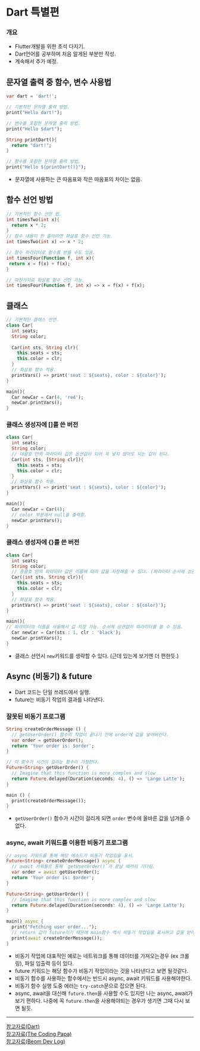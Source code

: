 # Dart 특별편
### 개요
- Flutter개발을 위한 초석 다지기.
- Dart언어를 공부하며 처음 알게된 부분만 작성.
- 계속해서 추가 예정.

## 문자열 출력 중 함수, 변수 사용법
```dart
var dart = 'dart!';

// 기본적인 문자열 출력 방법.
print("Hello dart!");

// 변수를 포함한 문자열 출력 방법.
print("Hello $dart");

String printDart(){
  return "dart!";
}

// 함수를 포함한 문자열 출력 방법.
print("Hello ${printDart()}");
```
- 문자열에 사용하는 큰 따옴표와 작은 따옴표의 차이는 없음.

## 함수 선언 방법
```dart
// 기본적인 함수 선언 법.
int timesTwo(int x){
  return x * 2;
}
// 함수 내용이 한 줄이라면 화살표 함수 선언 가능.
int timesTwo(int x) => x * 2;

// 함수 파라미터로 함수를 받을 수도 있음.
int timesFour(Function f, int x){
 return x = f(x) + f(x);
}

// 마찬가지로 화살표 함수 선언 가능.
int timesFour(Function f, int x) => x = f(x) + f(x);
```

## 클래스
```dart
// 기본적인 클래스 선언.
class Car{
  int seats;
  String color;
  
  Car(int sts, String clr){
    this.seats = sts;
    this.color = clr;
  }
  // 화살표 함수 적용.
  printVars() => print('seat : ${seats}, color : ${color}');
}

main(){
  Car newCar = Car(4, 'red');
  newCar.printVars();
}
```
### 클래스 생성자에 []를 쓴 버전
```dart
class Car{
  int seats;
  String color;
  // 대괄호 안의 파라미터 값은 옵션값이 되어 꼭 넣지 않아도 되는 값이 된다.
  Car(int sts, [String clr]){
    this.seats = sts;
    this.color = clr;
  }
  // 화살표 함수 적용.
  printVars() => print('seat : ${seats}, color : ${color}');
}

main(){
  Car newCar = Car(4);
  // color 부분에서 null을 출력함.
  newCar.printVars();
}
```
### 클래스 생성자에 {}를 쓴 버전
```dart
class Car{
  int seats;
  String color;
  // 중괄호 안의 파라미터 값은 이름에 따라 값을 지정해줄 수 있다. (파라미터 순서에 상관없이 초기화 가능.)
  Car({int sts, String clr}){
    this.seats = sts;
    this.color = clr;
  }
  // 화살표 함수 적용.
  printVars() => print('seat : ${seats}, color : ${color}');
}

main(){
// 파라미터의 이름을 사용해서 값 지정 가능. 순서에 상관없이 파라미터를 쓸 수 있음. 
  Car newCar = Car(sts : 1, clr : 'black');
  newCar.printVars();
}
```
- 클래스 선언시 `new`키워드를 생략할 수 있다. (근데 있는게 보기엔 더 편한듯.)

## Async (비동기) & future
- Dart 코드는 단일 쓰레드에서 실행.
- future는 비동기 작업의 결과를 나타낸다.

### 잘못된 비동기 프로그램
```dart
String createOrderMessage () {
  // getUserOrder() 함수의 작업이 끝나기 전에 order에 값을 넣어버린다.
  var order = getUserOrder();
  return 'Your order is: $order';
}

// 이 함수가 시간이 걸리는 함수라 가정한다.
Future<String> getUserOrder() {
  // Imagine that this function is more complex and slow
  return Future.delayed(Duration(seconds: 4), () => 'Large Latte');
}

main () {
  print(createOrderMessage());
}
```
- `getUserOrder()` 함수가 시간이 걸리게 되면 `order` 변수에 올바른 값을 넘겨줄 수 없다.

### async, await 키워드를 이용한 비동기 프로그램
```dart
// async 키워드를 통해 해당 메소드가 비동기 작업임을 표시.
Future<String> createOrderMessage() async {
  // await 키워들르 통해 `getUserOrder()`가 끝날 때까지 기다림.
  var order = await getUserOrder();
  return 'Your order is: $order';
}

Future<String> getUserOrder() {
  // Imagine that this function is more complex and slow
  return Future.delayed(Duration(seconds: 4), () => 'Large Latte');
}

main() async {
  print("Fetching user order...");
  // return 값이 future이기 때문에 main함수 역시 비동기 작업임을 표시하고 값을 받아 올 때까지 기다림.
  print(await createOrderMessage());
}
```
- 비동기 작업에 대표적인 예로는 네트워크를 통해 데이터를 가져오는경우 (ex 크롤링), 파일 입출력 등이 있다.
- future 키워드는 해당 함수가 비동기 작업이라는 것을 나타낸다고 보면 될것같다.
- 비동기 함수를 사용하는 함수에서는 반드시 async, await 키워드를 사용해야한다.
- 비동기 함수 실행 도중 에러는 `try-catch`문으로 잡으면 된다.
- async, await을 대신해 `future.then`을 사용할 수도 있지만 나는 async, await가 보기 편하다. 나중에 꼭 `future.then`을 사용해야되는 경우가 생기면 그때 다시 보면 될듯.
---
[참고자료(Dart)](https://dart.dev/#try-dart)<br/>
[참고자료(The Coding Papa)](https://www.youtube.com/watch?v=nRsxWt3BWzM&list=PLwUg6hFuXV867frrnqlTeYkuItvgnlilO)<br/>
[참고자료(Beom Dev Log)](https://beomseok95.tistory.com/309#future%EB%9E%80_)
